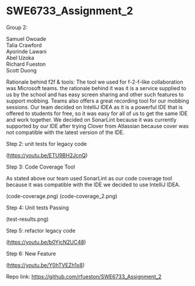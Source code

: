 # SWE6733_Assignment_2

Group 2:

Samuel Owoade
<br>
Talia Crawford
<br>
Ayorinde Lawani
<br>
Abel Uzoka
<br>
Richard Fueston
<br>
Scott Duong

Rationale behind f2f & tools:
The tool we used for f-2-f-like collaboration was Microsoft teams. the rationale behind it was it is a service supplied to us by the school and has easy screen sharing and other such features to support mobbing. Teams also offers a great recording tool for our mobbing sessions. Our team decided on IntelliJ IDEA as it is a powerful IDE that is offered to students for free, so it was easy for all of us to get the same IDE and work together. We decided on SonarLint because it was currently supported by our IDE after trying Clover from Atlassian because cover was not compatible with the latest version of the IDE.

Step 2: unit tests for legacy code

(https://youtu.be/ETU9BH2JcnQ)

Step 3: Code Coverage Tool

As stated above our team used SonarLint as our code coverage tool because it was compatible with the IDE we decided to use IntelliJ IDEA.

(code-coverage.png)
(code-coverage_2.png)


Step 4: Unit tests Passing 

(test-results.png)

Step 5: refactor legacy code

(https://youtu.be/b0YjcN2UC48)

Step 6: New Feature 

(https://youtu.be/Y0hTVEZh1x8)

Repo link: https://github.com/rfueston/SWE6733_Assignment_2


